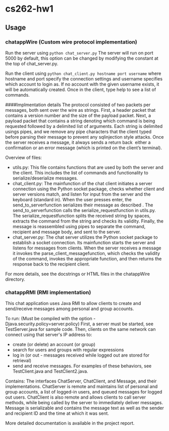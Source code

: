# cs262-hw1

## Usage 

### chatappWire (Custom wire protocol implementation)

Run the server using `python chat_server.py`
The server will run on port 5000 by default, this option can be changed by modifying the constant at the top of chat_server.py.

Run the client using `python chat_client.py hostname port username`
where hostname and port specify the connection settings and username specifies which account to login as. If no account with the given username exists, it will be automatically created. Once in the client, type help to see a list of commands. 

####Implmentation details
The protocol consisted of two packets per messages, both sent over the wire as
strings. First, a header packet that contains a version number and the size of the
payload packet. Next, a payload packet that contains a string denoting which command
is being requested followed by a delimited list of arguments. Each string is delimited
usings pipes, and we remove any pipe characters that the client typed before parsing
their message to prevent any sql­injection style attacks. Once the server receives a
message, it always sends a return back ­ either a confirmation or an error message
(which is printed on the client’s terminal).

Overview of files:
* utils.py​: This file contains functions that are used by both the server and the
client. This includes the list of commands and functionality to serialize/deserialize
messages.
* chat_client.py​: The mainfunction of the chat client initiates a server connection
using the Python socket package, checks whether client and server versions
match, and listen for input from the server and the keyboard (standard in). When
the user presses enter, the send_to_serverfunction serializes their message as
described . The send_to_serverfunction calls the serialize_requestfunction
in utils.py. The serialize_requestfunction splits the received string by spaces,
extracts the command from the string and checks its validity. Finally, the
message is reassembled using pipes to separate the command, recipient and
message body, and sent to the server.
* chat_server.py​: The chat server utilizes the Python socket package to establish
a socket connection. Its mainfunction starts the server and listens for messages
from clients. When the server receives a message it invokes the
parse_client_messagefunction, which checks the validity of the command,
invokes the appropriate function, and then returns the response back to the
recipient client.

For more details, see the docstrings or HTML files in the chatappWire directory. 

### chatappRMI (RMI implementation)

This chat application uses Java RMI to allow clients to create and send/receive
messages among personal and group accounts. 

To run:
(Must be compiled with the option -Djava.security.policy=server.policy)
First, a server must be started, see TestServer.java for sample code.
Then, clients on the same network can connect using that server's IP address to:
- create (or delete) an account (or group)
- search for users and groups with regular expressions
- log in (or out - messages received while logged out are stored for retrieval)
- send and receive messages.
For examples of these behaviors, see TestClient.java and TestClient2.java.

Contains:
The interfaces ChatServer, ChatClient, and Message, and their implementations.
ChatServer is remote and maintains list of personal and group accounts,
a list of logged-in users, and queued messages for logged out users.
ChatClient is also remote and allows clients to call server methods, while
being called by the server to immediately deliver messages.
Message is serializable and contains the message text as well as the sender
and recipient ID and the time at which it was sent.

More detailed documentation is available in the project report.
